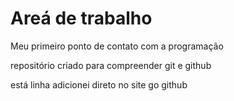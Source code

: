 # Areá de trabalho
Meu primeiro ponto de contato com a programação

repositório criado para compreender git e github

está linha adicionei direto no site go github

